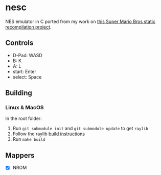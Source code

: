 # nesc

NES emulator in C ported from my work on [this Super Mario Bros static recompilation project](https://github.com/nathsou/smb).

## Controls

- D-Pad: WASD
- B: K
- A: L
- start: Enter
- select: Space

## Building

### Linux & MacOS

In the root folder:

1. Run `git submodule init` and `git submodule update` to get `raylib`
2. Follow the raylib [build instructions](https://github.com/raylib-extras/raylib-quickstart)
3. Run `make build`

## Mappers
- [x] NROM
